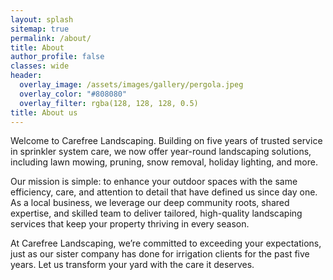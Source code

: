 ```yaml
---
layout: splash
sitemap: true
permalink: /about/
title: About
author_profile: false
classes: wide
header:
  overlay_image: /assets/images/gallery/pergola.jpeg
  overlay_color: "#808080"
  overlay_filter: rgba(128, 128, 128, 0.5)
title: About us
---
```

Welcome to Carefree Landscaping. Building on five years of trusted service in sprinkler system care, we now offer year-round landscaping solutions, including lawn mowing, pruning, snow removal, holiday lighting, and more.

Our mission is simple: to enhance your outdoor spaces with the same efficiency, care, and attention to detail that have defined us since day one. As a local business, we leverage our deep community roots, shared expertise, and skilled team to deliver tailored, high-quality landscaping services that keep your property thriving in every season.

At Carefree Landscaping, we’re committed to exceeding your expectations, just as our sister company has done for irrigation clients for the past five years. Let us transform your yard with the care it deserves.
